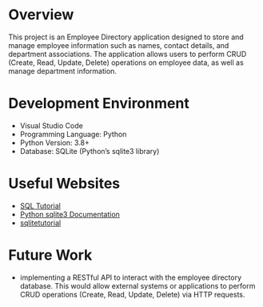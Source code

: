 # Overview

This project is an Employee Directory application designed to store and manage employee information such as names, contact details, and department associations. The application allows users to perform CRUD (Create, Read, Update, Delete) operations on employee data, as well as manage department information.

# Development Environment

- Visual Studio Code
- Programming Language: Python
- Python Version: 3.8+
- Database: SQLite (Python’s sqlite3 library)

# Useful Websites

- [SQL Tutorial](https://www.sqlitetutorial.net/)
- [Python sqlite3 Documentation](https://docs.oracle.com/en/java/javase/index.html)
- [sqlitetutorial](https://www.sqlitetutorial.net/sqlite-inner-join/)

# Future Work

- implementing a RESTful API to interact with the employee directory database. This would allow external systems or applications to perform CRUD operations (Create, Read, Update, Delete) via HTTP requests.